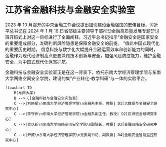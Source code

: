 # 江苏省金融科技与金融安全实验室
2023 年 10 月召开的中央金融工作会议提出加快建设金融强国的宏伟目标，习近平总书记在 2024 年 1 月 16 日省部级主要领导干部推动金融高质量发展专题研讨班开班式上对这一目标进行了全面阐释。习近平总书记指示“金融安全是国家安全的重要组成部分，准确判断风险隐患是保障金融安全的前提。 ”值此中国式现代化的重要历史时期， 信息科技与数字化大幅提升金融运营效率和创新能力的同时，金融作为现代经济制高点更要兼顾技术创新与安全，加强风险防控能力，维护金融安全，为中国式现代化保驾护航。

金融科技与金融安全实验室正是在这一背景下，依托东南大学经济管理学院与东南大学网络空间安全学院，建设的集”产业转化-教学科研“与一体的实验平台。
```mermaid
flowchart TD
    B(东南大学)
    B --> C[金融科技与金融安全实验室]
    C -->|刘晓星\n东南大学经济管理学院\n金融系主任、教授| D1[大数据与金融安全研究中心]
    C -->|李守伟\n东南大学经济管理学院\n金融系副主任、教授| D2[区块链金融研究中心]
    C -->|曹玖新\n东南大学网络空间安全学院\n副院长、教授| D3[金融网络安全研究中心]
    C -->|尹威\n东南大学经济管理学院\n党委副书记、副教授| D4[金融安全智能监控研究中心]
```
